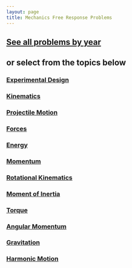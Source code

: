 ```yaml
---
layout: page
title: Mechanics Free Response Problems
---
```


## [See all problems by year](mechanics-by-year)
## or select from the topics below

### [Experimental Design](experimental-design)
### [Kinematics](kinematics)
### [Projectile Motion](projectile-motion)
### [Forces](forces)
### [Energy](energy)
### [Momentum](momentum)
### [Rotational Kinematics](rotational-kinematics)
### [Moment of Inertia](moment-of-inertia)
### [Torque](torque)
### [Angular Momentum](angular-momentum)
### [Gravitation](gravitation)
### [Harmonic Motion](harmonic-motion)
